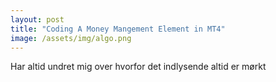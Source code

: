 ```yaml
---
layout: post
title: "Coding A Money Mangement Element in MT4"
image: /assets/img/algo.png
---
```


Har altid undret mig over hvorfor det indlysende altid er mørkt